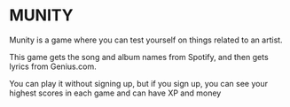 # MUNITY

<p>Munity is a game where you can test yourself on things related to an artist.</p>
<p>This game gets the song and album names from Spotify, and then gets lyrics from Genius.com.</p>
<p>You can play it without signing up, but if you sign up, you can see your highest scores in each game and can have XP and money</p>